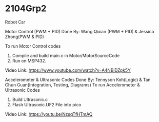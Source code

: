 # 2104Grp2
Robot Car

Motor Control (PWM + PID) Done By:
Wang Qixian (PWM + PID) & Jessica Zhong(PWM & PID)

To run Motor Control codes
1. Compile and build main.c in Motor/MotorSourceCode
2. Run on MSP432.

Video Link: https://www.youtube.com/watch?v=A4NBiDZpk5Y


Accelerometer & Ultrasonic Codes Done By:
Tennyson Koh(Logic) & Tan Chun Guan(Integration, Testing, Diagrams)
To run Accelerometer & Ultrasonic Codes
1. Build Ultrasonic.c 
2. Flash Ultrasonic.UF2 File into pico

Video Link: https://youtu.be/NzsqTfHTmAQ
